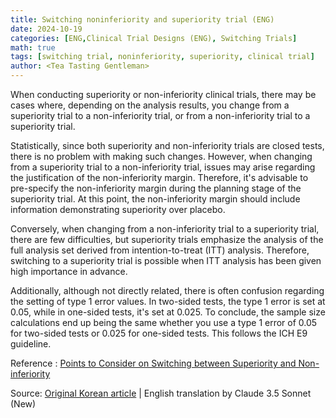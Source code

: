 ```yaml
---
title: Switching noninferiority and superiority trial (ENG)
date: 2024-10-19
categories: [ENG,Clinical Trial Designs (ENG), Switching Trials]
math: true
tags: [switching trial, noninferiority, superiority, clinical trial]     # TAG names should always be lowercase
author: <Tea Tasting Gentleman>
---
```


When conducting superiority or non-inferiority clinical trials, there may be cases where, depending on the analysis results, you change from a superiority trial to a non-inferiority trial, or from a non-inferiority trial to a superiority trial.


Statistically, since both superiority and non-inferiority trials are closed tests, there is no problem with making such changes. However, when changing from a superiority trial to a non-inferiority trial, issues may arise regarding the justification of the non-inferiority margin. Therefore, it's advisable to pre-specify the non-inferiority margin during the planning stage of the superiority trial. At this point, the non-inferiority margin should include information demonstrating superiority over placebo.


Conversely, when changing from a non-inferiority trial to a superiority trial, there are few difficulties, but superiority trials emphasize the analysis of the full analysis set derived from intention-to-treat (ITT) analysis. Therefore, switching to a superiority trial is possible when ITT analysis has been given high importance in advance.


Additionally, although not directly related, there is often confusion regarding the setting of type 1 error values. In two-sided tests, the type 1 error is set at 0.05, while in one-sided tests, it's set at 0.025. To conclude, the sample size calculations end up being the same whether you use a type 1 error of 0.05 for two-sided tests or 0.025 for one-sided tests. This follows the ICH E9 guideline.

Reference : [Points to Consider on Switching between Superiority and Non-inferiority](https://www.ema.europa.eu/en/documents/scientific-guideline/points-consider-switching-between-superiority-and-non-inferiority_en.pdf)

Source: [Original Korean article](https://tea-tasting-statisticians.github.io/posts/switching_noninferiority_superiority.md/) \| English translation by Claude 3.5 Sonnet (New)

